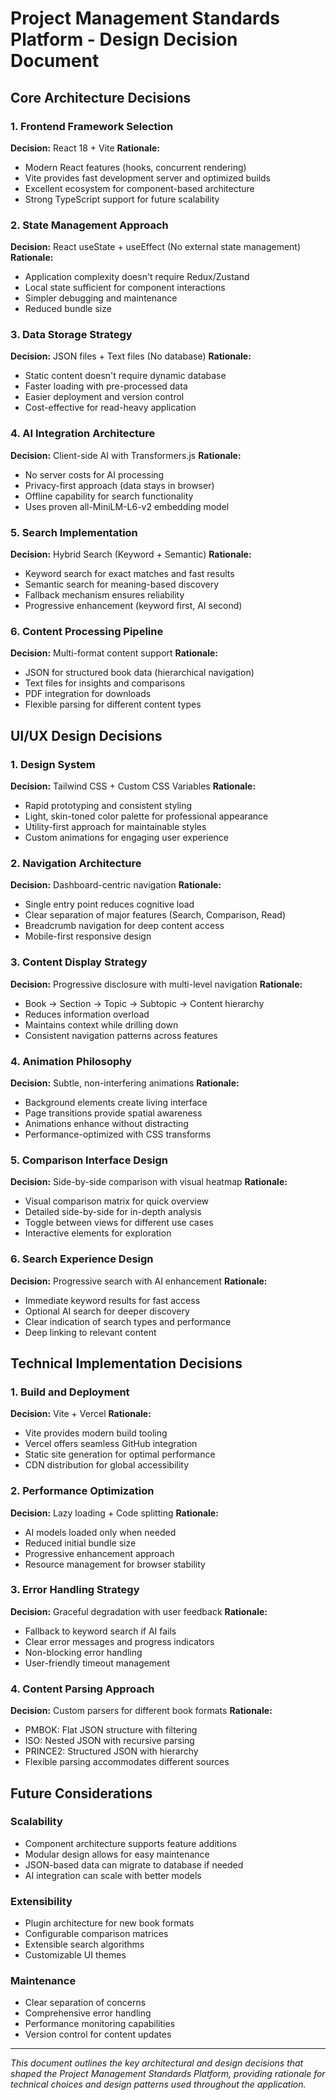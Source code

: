 # Project Management Standards Platform - Design Decision Document

## Core Architecture Decisions

### 1. Frontend Framework Selection
**Decision:** React 18 + Vite
**Rationale:** 
- Modern React features (hooks, concurrent rendering)
- Vite provides fast development server and optimized builds
- Excellent ecosystem for component-based architecture
- Strong TypeScript support for future scalability

### 2. State Management Approach
**Decision:** React useState + useEffect (No external state management)
**Rationale:**
- Application complexity doesn't require Redux/Zustand
- Local state sufficient for component interactions
- Simpler debugging and maintenance
- Reduced bundle size

### 3. Data Storage Strategy
**Decision:** JSON files + Text files (No database)
**Rationale:**
- Static content doesn't require dynamic database
- Faster loading with pre-processed data
- Easier deployment and version control
- Cost-effective for read-heavy application

### 4. AI Integration Architecture
**Decision:** Client-side AI with Transformers.js
**Rationale:**
- No server costs for AI processing
- Privacy-first approach (data stays in browser)
- Offline capability for search functionality
- Uses proven all-MiniLM-L6-v2 embedding model

### 5. Search Implementation
**Decision:** Hybrid Search (Keyword + Semantic)
**Rationale:**
- Keyword search for exact matches and fast results
- Semantic search for meaning-based discovery
- Fallback mechanism ensures reliability
- Progressive enhancement (keyword first, AI second)

### 6. Content Processing Pipeline
**Decision:** Multi-format content support
**Rationale:**
- JSON for structured book data (hierarchical navigation)
- Text files for insights and comparisons
- PDF integration for downloads
- Flexible parsing for different content types

## UI/UX Design Decisions

### 1. Design System
**Decision:** Tailwind CSS + Custom CSS Variables
**Rationale:**
- Rapid prototyping and consistent styling
- Light, skin-toned color palette for professional appearance
- Utility-first approach for maintainable styles
- Custom animations for engaging user experience

### 2. Navigation Architecture
**Decision:** Dashboard-centric navigation
**Rationale:**
- Single entry point reduces cognitive load
- Clear separation of major features (Search, Comparison, Read)
- Breadcrumb navigation for deep content access
- Mobile-first responsive design

### 3. Content Display Strategy
**Decision:** Progressive disclosure with multi-level navigation
**Rationale:**
- Book → Section → Topic → Subtopic → Content hierarchy
- Reduces information overload
- Maintains context while drilling down
- Consistent navigation patterns across features

### 4. Animation Philosophy
**Decision:** Subtle, non-interfering animations
**Rationale:**
- Background elements create living interface
- Page transitions provide spatial awareness
- Animations enhance without distracting
- Performance-optimized with CSS transforms

### 5. Comparison Interface Design
**Decision:** Side-by-side comparison with visual heatmap
**Rationale:**
- Visual comparison matrix for quick overview
- Detailed side-by-side for in-depth analysis
- Toggle between views for different use cases
- Interactive elements for exploration

### 6. Search Experience Design
**Decision:** Progressive search with AI enhancement
**Rationale:**
- Immediate keyword results for fast access
- Optional AI search for deeper discovery
- Clear indication of search types and performance
- Deep linking to relevant content

## Technical Implementation Decisions

### 1. Build and Deployment
**Decision:** Vite + Vercel
**Rationale:**
- Vite provides modern build tooling
- Vercel offers seamless GitHub integration
- Static site generation for optimal performance
- CDN distribution for global accessibility

### 2. Performance Optimization
**Decision:** Lazy loading + Code splitting
**Rationale:**
- AI models loaded only when needed
- Reduced initial bundle size
- Progressive enhancement approach
- Resource management for browser stability

### 3. Error Handling Strategy
**Decision:** Graceful degradation with user feedback
**Rationale:**
- Fallback to keyword search if AI fails
- Clear error messages and progress indicators
- Non-blocking error handling
- User-friendly timeout management

### 4. Content Parsing Approach
**Decision:** Custom parsers for different book formats
**Rationale:**
- PMBOK: Flat JSON structure with filtering
- ISO: Nested JSON with recursive parsing
- PRINCE2: Structured JSON with hierarchy
- Flexible parsing accommodates different sources

## Future Considerations

### Scalability
- Component architecture supports feature additions
- Modular design allows for easy maintenance
- JSON-based data can migrate to database if needed
- AI integration can scale with better models

### Extensibility
- Plugin architecture for new book formats
- Configurable comparison matrices
- Extensible search algorithms
- Customizable UI themes

### Maintenance
- Clear separation of concerns
- Comprehensive error handling
- Performance monitoring capabilities
- Version control for content updates

---

*This document outlines the key architectural and design decisions that shaped the Project Management Standards Platform, providing rationale for technical choices and design patterns used throughout the application.*